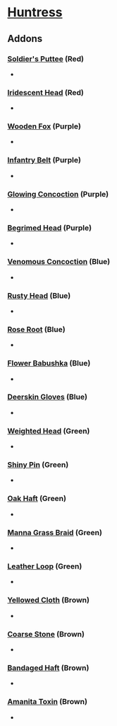 # [Huntress](<https://deadbydaylight.wiki.gg/wiki/Anna>)

## Addons

### [Soldier's Puttee](<https://deadbydaylight.wiki.gg/wiki/Soldier%27s_Puttee>) (Red)

-


### [Iridescent Head](<https://deadbydaylight.wiki.gg/wiki/Iridescent_Head>) (Red)

-


### [Wooden Fox](<https://deadbydaylight.wiki.gg/wiki/Wooden_Fox>) (Purple)

-


### [Infantry Belt](<https://deadbydaylight.wiki.gg/wiki/Infantry_Belt>) (Purple)

-


### [Glowing Concoction](<https://deadbydaylight.wiki.gg/wiki/Glowing_Concoction>) (Purple)

-


### [Begrimed Head](<https://deadbydaylight.wiki.gg/wiki/Begrimed_Head>) (Purple)

-


### [Venomous Concoction](<https://deadbydaylight.wiki.gg/wiki/Venomous_Concoction>) (Blue)

-


### [Rusty Head](<https://deadbydaylight.wiki.gg/wiki/Rusty_Head>) (Blue)

-


### [Rose Root](<https://deadbydaylight.wiki.gg/wiki/Rose_Root>) (Blue)

-


### [Flower Babushka](<https://deadbydaylight.wiki.gg/wiki/Flower_Babushka>) (Blue)

-


### [Deerskin Gloves](<https://deadbydaylight.wiki.gg/wiki/Deerskin_Gloves>) (Blue)

-


### [Weighted Head](<https://deadbydaylight.wiki.gg/wiki/Weighted_Head>) (Green)

-


### [Shiny Pin](<https://deadbydaylight.wiki.gg/wiki/Shiny_Pin>) (Green)

-


### [Oak Haft](<https://deadbydaylight.wiki.gg/wiki/Oak_Haft>) (Green)

-


### [Manna Grass Braid](<https://deadbydaylight.wiki.gg/wiki/Manna_Grass_Braid>) (Green)

-


### [Leather Loop](<https://deadbydaylight.wiki.gg/wiki/Leather_Loop>) (Green)

-


### [Yellowed Cloth](<https://deadbydaylight.wiki.gg/wiki/Yellowed_Cloth>) (Brown)

-


### [Coarse Stone](<https://deadbydaylight.wiki.gg/wiki/Coarse_Stone>) (Brown)

-


### [Bandaged Haft](<https://deadbydaylight.wiki.gg/wiki/Bandaged_Haft>) (Brown)

-


### [Amanita Toxin](<https://deadbydaylight.wiki.gg/wiki/Amanita_Toxin>) (Brown)

-
